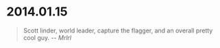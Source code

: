 # 2014.01.15
> Scott linder, world leader, capture the flagger, and an overall pretty cool guy.
> -- <cite>Mrlrl</cite>
